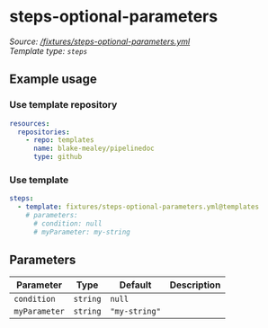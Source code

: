 <!-- this file was generated by pipelinedoc v0.0.0-development - do not modify directly -->

# steps-optional-parameters



_Source: [/fixtures/steps-optional-parameters.yml](/fixtures/steps-optional-parameters.yml)_
<br/>
_Template type: `steps`_

## Example usage

### Use template repository

```yaml
resources:
  repositories:
    - repo: templates
      name: blake-mealey/pipelinedoc
      type: github
```


### Use template

```yaml
steps:
  - template: fixtures/steps-optional-parameters.yml@templates
    # parameters:
      # condition: null
      # myParameter: my-string
```


## Parameters

|Parameter            |Type                   |Default                   |Description                         |
|---------------------|-----------------------|--------------------------|------------------------------------|
|`condition`|`string`|`null`||
|`myParameter`|`string`|`"my-string"`||
